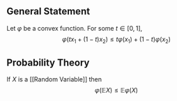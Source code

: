 ## General Statement

Let $\varphi$ be a convex function.
For some $t \in [0,1]$,
$$
\varphi(tx_1 + (1-t)x_2) \leq t \varphi(x_1) + (1-t)\varphi(x_2)
$$

## Probability Theory

If $X$ is a [[Random Variable]] then
$$
\varphi(\mathbb{E}X) \leq \mathbb{E}\varphi(X)
$$ 

